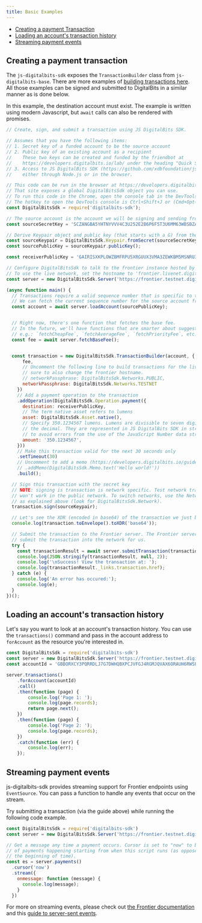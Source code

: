 ```yaml
---
title: Basic Examples
---
```


- [Creating a payment Transaction](#creating-a-payment-transaction)
- [Loading an account's transaction history](#loading-an-accounts-transaction-history)
- [Streaming payment events](#streaming-payment-events)

## Creating a payment transaction

The `js-digitalbits-sdk` exposes the `TransactionBuilder` class from `js-digitalbits-base`.  There are more examples of [building transactions here](https://developers.digitalbits.io/reference/js-digitalbits-base/docs/reference/base-examples). All those examples can be signed and submitted to DigitalBits in a similar manner as is done below.

In this example, the destination account must exist. The example is written
using modern Javascript, but `await` calls can also be rendered with promises.

```javascript
// Create, sign, and submit a transaction using JS DigitalBits SDK.

// Assumes that you have the following items:
// 1. Secret key of a funded account to be the source account
// 2. Public key of an existing account as a recipient
//    These two keys can be created and funded by the friendbot at
//    https://developers.digitalbits.io/lab/ under the heading "Quick Start: Test Account"
// 3. Access to JS DigitalBits SDK (https://github.com/xdbfoundation/js-digitalbits-sdk)
//    either through Node.js or in the browser.

// This code can be run in the browser at https://developers.digitalbits.io/lab/
// That site exposes a global DigitalBitsSdk object you can use.
// To run this code in the Chrome, open the console tab in the DevTools.
// The hotkey to open the DevTools console is Ctrl+Shift+J or (Cmd+Opt+J on Mac).
const DigitalBitsSdk = require('digitalbits-sdk');

// The source account is the account we will be signing and sending from.
const sourceSecretKey = 'SCZANGBA5YHTNYVVV4C3U252E2B6P6F5T3U6MM63WBSBZATAQI3EBTQ4';

// Derive Keypair object and public key (that starts with a G) from the secret
const sourceKeypair = DigitalBitsSdk.Keypair.fromSecret(sourceSecretKey);
const sourcePublicKey = sourceKeypair.publicKey();

const receiverPublicKey = 'GAIRISXKPLOWZBMFRPU5XRGUUX3VMA3ZEWKBM5MSNRU3CHV6P4PYZ74D';

// Configure DigitalBitsSdk to talk to the frontier instance hosted by digitalbits.io
// To use the live network, set the hostname to 'frontier.livenet.digitalbits.io'
const server = new DigitalBitsSdk.Server('https://frontier.testnet.digitalbits.io');

(async function main() {
  // Transactions require a valid sequence number that is specific to this account.
  // We can fetch the current sequence number for the source account from Frontier.
  const account = await server.loadAccount(sourcePublicKey);


  // Right now, there's one function that fetches the base fee.
  // In the future, we'll have functions that are smarter about suggesting fees,
  // e.g.: `fetchCheapFee`, `fetchAverageFee`, `fetchPriorityFee`, etc.
  const fee = await server.fetchBaseFee();


  const transaction = new DigitalBitsSdk.TransactionBuilder(account, {
      fee,
      // Uncomment the following line to build transactions for the live network. Be
      // sure to also change the frontier hostname.
      // networkPassphrase: DigitalBitsSdk.Networks.PUBLIC,
      networkPassphrase: DigitalBitsSdk.Networks.TESTNET
    })
    // Add a payment operation to the transaction
    .addOperation(DigitalBitsSdk.Operation.payment({
      destination: receiverPublicKey,
      // The term native asset refers to lumens
      asset: DigitalBitsSdk.Asset.native(),
      // Specify 350.1234567 lumens. Lumens are divisible to seven digits past
      // the decimal. They are represented in JS DigitalBits SDK in string format
      // to avoid errors from the use of the JavaScript Number data structure.
      amount: '350.1234567',
    }))
    // Make this transaction valid for the next 30 seconds only
    .setTimeout(30)
    // Uncomment to add a memo (https://developers.digitalbits.io/guides/docs/guides/concepts/transactions)
    // .addMemo(DigitalBitsSdk.Memo.text('Hello world!'))
    .build();

  // Sign this transaction with the secret key
  // NOTE: signing is transaction is network specific. Test network transactions
  // won't work in the public network. To switch networks, use the Network object
  // as explained above (look for DigitalBitsSdk.Network).
  transaction.sign(sourceKeypair);

  // Let's see the XDR (encoded in base64) of the transaction we just built
  console.log(transaction.toEnvelope().toXDR('base64'));

  // Submit the transaction to the Frontier server. The Frontier server will then
  // submit the transaction into the network for us.
  try {
    const transactionResult = await server.submitTransaction(transaction);
    console.log(JSON.stringify(transactionResult, null, 2));
    console.log('\nSuccess! View the transaction at: ');
    console.log(transactionResult._links.transaction.href);
  } catch (e) {
    console.log('An error has occured:');
    console.log(e);
  }
})();
```

## Loading an account's transaction history

Let's say you want to look at an account's transaction history.  You can use the `transactions()` command and pass in the account address to `forAccount` as the resource you're interested in.

```javascript
const DigitalBitsSdk = require('digitalbits-sdk')
const server = new DigitalBitsSdk.Server('https://frontier.testnet.digitalbits.io');
const accountId = 'GBBORXCY3PQRRDLJ7G7DWHQBXPCJVFGJ4RGMJQVAX6ORAUH6RWSPP6FM';

server.transactions()
    .forAccount(accountId)
    .call()
    .then(function (page) {
        console.log('Page 1: ');
        console.log(page.records);
        return page.next();
    })
    .then(function (page) {
        console.log('Page 2: ');
        console.log(page.records);
    })
    .catch(function (err) {
        console.log(err);
    });
```

## Streaming payment events

js-digitalbits-sdk provides streaming support for Frontier endpoints using `EventSource`.  You can pass a function to handle any events that occur on the stream.

Try submitting a transaction (via the guide above) while running the following code example.
```javascript
const DigitalBitsSdk = require('digitalbits-sdk')
const server = new DigitalBitsSdk.Server('https://frontier.testnet.digitalbits.io');

// Get a message any time a payment occurs. Cursor is set to "now" to be notified
// of payments happening starting from when this script runs (as opposed to from
// the beginning of time).
const es = server.payments()
  .cursor('now')
  .stream({
    onmessage: function (message) {
      console.log(message);
    }
  })
```

For more on streaming events, please check out [the Frontier documentation](https://developers.digitalbits.io/reference/go/services/frontier/internal/docs/reference/streaming) and this [guide to server-sent events](https://developer.mozilla.org/en-US/docs/Web/API/Server-sent_events/Using_server-sent_events).
